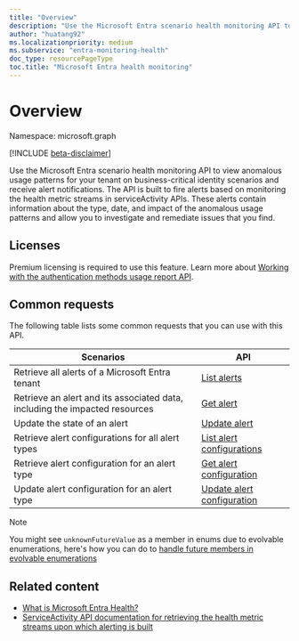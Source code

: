 ```yaml
---
title: "Overview"
description: "Use the Microsoft Entra scenario health monitoring API to view anomalous usage pattern for your tenant on business-critical identity scenarios and receive alert notification"
author: "huatang92"
ms.localizationpriority: medium
ms.subservice: "entra-monitoring-health"
doc_type: resourcePageType
toc.title: "Microsoft Entra health monitoring"
---
```


# Overview

Namespace: microsoft.graph

[!INCLUDE [beta-disclaimer](../../includes/beta-disclaimer.md)]

Use the Microsoft Entra scenario health monitoring API to view anomalous usage patterns for your tenant on business-critical identity scenarios and receive alert notifications. The API is built to fire alerts based on monitoring the health metric streams in serviceActivity APIs. These alerts contain information about the type, date, and impact of the anomalous usage patterns and allow you to investigate and remediate issues that you find.

## Licenses
Premium licensing is required to use this feature. Learn more about [Working with the authentication methods usage report API](../resources/authenticationmethods-usage-insights-overview.md).

## Common requests

The following table lists some common requests that you can use with this API.

|  Scenarios  | API |
| ----------- | ----------- |
| Retrieve all alerts of a Microsoft Entra tenant | [List alerts](../api/healthmonitoring-healthmonitoringroot-list-alerts.md) |
| Retrieve an alert and its associated data, including the impacted resources | [Get alert](../api/healthmonitoring-alert-get.md) |
| Update the state of an alert | [Update alert](../api/healthmonitoring-alert-update.md) |
| Retrieve alert configurations for all alert types | [List alert configurations](../api/healthmonitoring-healthmonitoringroot-list-alertconfigurations.md) |
| Retrieve alert configuration for an alert type | [Get alert configuration](../api/healthmonitoring-alertconfiguration-get.md) |
| Update alert configuration for an alert type | [Update alert configuration](../api/healthmonitoring-alertconfiguration-update.md) |
> [!NOTE]
> You might see `unknownFutureValue` as a member in enums due to evolvable enumerations, here's how you can do to [handle future members in evolvable enumerations](/graph/best-practices-concept#handling-future-members-in-evolvable-enumerations)

## Related content

* [What is Microsoft Entra Health?](/entra/identity/monitoring-health/concept-microsoft-entra-health)
* [ServiceActivity API documentation for retrieving the health metric streams upon which alerting is built](../resources/serviceactivity.md)
